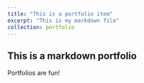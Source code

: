 ```yaml
---
title: "This is a portfolio item"
excerpt: "This is my markdown file"
collection: portfolio
---
```

## This is a markdown portfolio
Portfolios are fun! 
